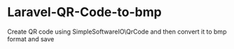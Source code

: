 # Laravel-QR-Code-to-bmp
Create QR code using SimpleSoftwareIO\QrCode and then convert it to bmp format and save
